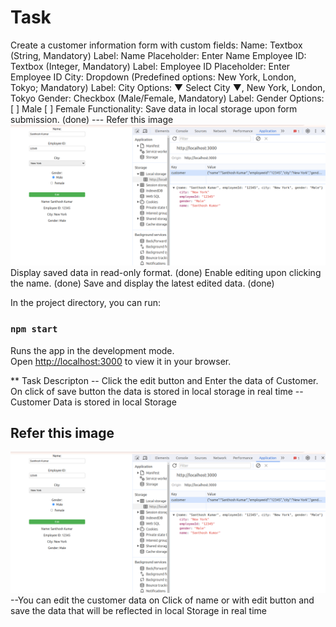 # Task
Create a customer information form with custom fields:
Name: Textbox (String, Mandatory)
Label: Name
Placeholder: Enter Name
Employee ID: Textbox (Integer, Mandatory)
Label: Employee ID
Placeholder: Enter Employee ID
City: Dropdown (Predefined options: New York, London, Tokyo; Mandatory)
Label: City
Options: ▼ Select City ▼, New York, London, Tokyo
Gender: Checkbox (Male/Female, Mandatory)
Label: Gender
Options: [ ] Male [ ] Female
Functionality:
Save data in local storage upon form submission.  (done)
--- Refer this image ![Alt text](image.png) 
Display saved data in read-only format. (done)
Enable editing upon clicking the name. (done)
Save and display the latest edited data. (done)

In the project directory, you can run:
### `npm start`

Runs the app in the development mode.\
Open [http://localhost:3000](http://localhost:3000) to view it in your browser.

** Task Descripton
-- Click the edit button and Enter the data of Customer. On click of save button the data is stored in local storage in real time
--Customer Data is stored in local Storage
## Refer this image 
![Alt text](image.png)
--You can edit the customer data on Click of name or with edit button and save the data that will be reflected in local Storage in real time 




